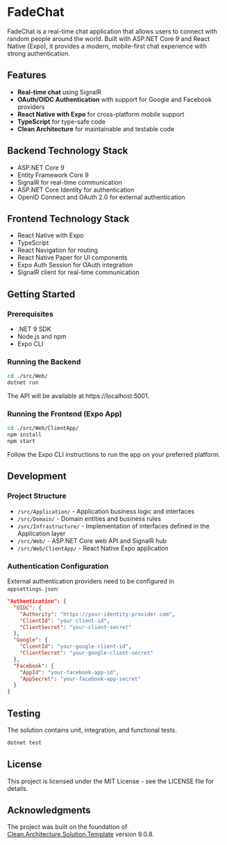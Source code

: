 # FadeChat

FadeChat is a real-time chat application that allows users to connect with random people around the world. Built with ASP.NET Core 9 and React Native (Expo), it provides a modern, mobile-first chat experience with strong authentication.

## Features

- **Real-time chat** using SignalR
- **OAuth/OIDC Authentication** with support for Google and Facebook providers
- **React Native with Expo** for cross-platform mobile support
- **TypeScript** for type-safe code
- **Clean Architecture** for maintainable and testable code

## Backend Technology Stack

- ASP.NET Core 9
- Entity Framework Core 9
- SignalR for real-time communication
- ASP.NET Core Identity for authentication
- OpenID Connect and OAuth 2.0 for external authentication

## Frontend Technology Stack

- React Native with Expo
- TypeScript
- React Navigation for routing
- React Native Paper for UI components
- Expo Auth Session for OAuth integration
- SignalR client for real-time communication

## Getting Started

### Prerequisites

- .NET 9 SDK
- Node.js and npm
- Expo CLI

### Running the Backend

```bash
cd ./src/Web/
dotnet run
```

The API will be available at https://localhost:5001.

### Running the Frontend (Expo App)

```bash
cd ./src/Web/ClientApp/
npm install
npm start
```

Follow the Expo CLI instructions to run the app on your preferred platform.

## Development

### Project Structure

- `/src/Application/` - Application business logic and interfaces
- `/src/Domain/` - Domain entities and business rules
- `/src/Infrastructure/` - Implementation of interfaces defined in the Application layer
- `/src/Web/` - ASP.NET Core web API and SignalR hub
- `/src/Web/ClientApp/` - React Native Expo application

### Authentication Configuration

External authentication providers need to be configured in `appsettings.json`:

```json
"Authentication": {
  "OIDC": {
    "Authority": "https://your-identity-provider.com",
    "ClientId": "your-client-id",
    "ClientSecret": "your-client-secret"
  },
  "Google": {
    "ClientId": "your-google-client-id",
    "ClientSecret": "your-google-client-secret"
  },
  "Facebook": {
    "AppId": "your-facebook-app-id",
    "AppSecret": "your-facebook-app-secret"
  }
}
```

## Testing

The solution contains unit, integration, and functional tests.

```bash
dotnet test
```

## License

This project is licensed under the MIT License - see the LICENSE file for details.

## Acknowledgments

The project was built on the foundation of [Clean.Architecture.Solution.Template](https://github.com/jasontaylordev/CleanArchitecture) version 9.0.8.